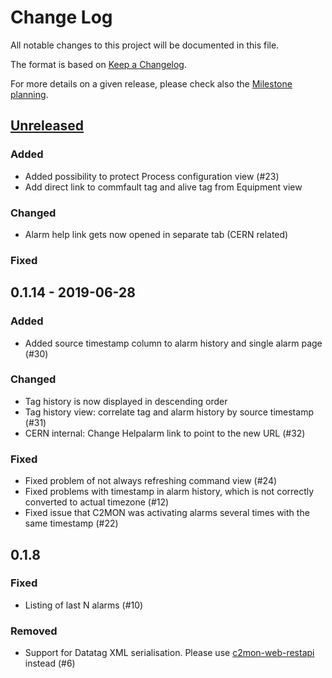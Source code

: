# Change Log
All notable changes to this project will be documented in this file.

The format is based on [Keep a Changelog](http://keepachangelog.com/).

For more details on a given release, please check also the [Milestone planning](https://gitlab.cern.ch/c2mon/c2mon-web-ui/milestones?state=all).

## [Unreleased]
### Added
-  Added possibility to protect Process configuration view (#23)
-  Add direct link to commfault tag and alive tag from Equipment view

### Changed
- Alarm help link gets now opened in separate tab (CERN related)

### Fixed


## 0.1.14 - 2019-06-28
### Added
- Added source timestamp column to alarm history and single alarm page (#30)

### Changed
- Tag history is now displayed in descending order
- Tag history view: correlate tag and alarm history by source timestamp (#31)
- CERN internal: Change Helpalarm link to point to the new URL (#32)

### Fixed
- Fixed problem of not always refreshing command view (#24)
- Fixed problems with timestamp in alarm history, which is not correctly converted to actual timezone (#12)
- Fixed issue that C2MON was activating alarms several times with the same timestamp (#22)


## 0.1.8 
### Fixed
- Listing of last N alarms (#10)

### Removed
- Support for Datatag XML serialisation. Please use [c2mon-web-restapi](https://github.com/c2mon/c2mon-web-restapi) instead (#6)



[Unreleased]: https://gitlab.cern.ch/c2mon/c2mon-web-ui/milestones/3
[0.1.9]: https://gitlab.cern.ch/c2mon/c2mon-web-ui/milestones/2
[0.1.8]: https://gitlab.cern.ch/c2mon/c2mon-web-ui/milestones/1